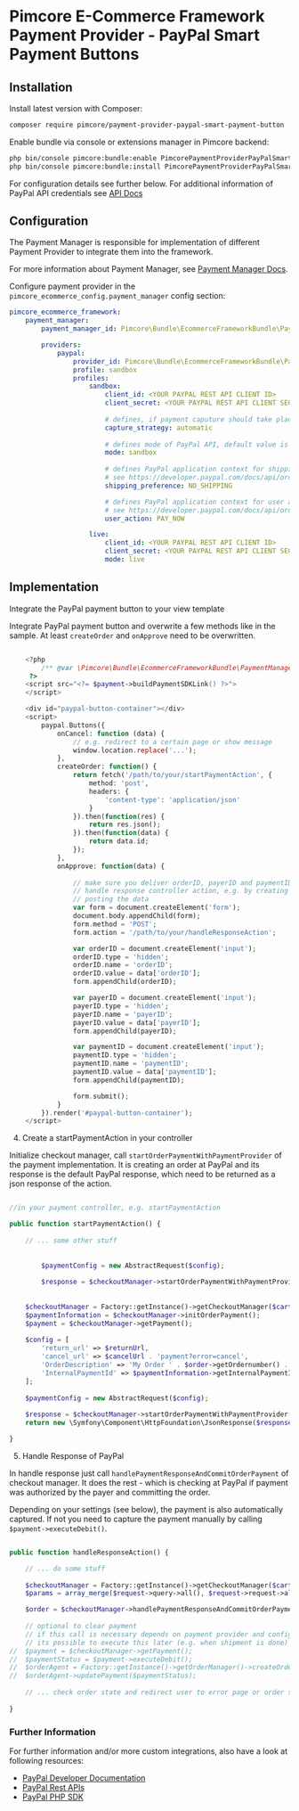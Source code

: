# Pimcore E-Commerce Framework Payment Provider - PayPal Smart Payment Buttons

## Installation

Install latest version with Composer:
```bash 
composer require pimcore/payment-provider-paypal-smart-payment-button
```

Enable bundle via console or extensions manager in Pimcore backend:
```bash
php bin/console pimcore:bundle:enable PimcorePaymentProviderPayPalSmartPaymentButtonBundle
php bin/console pimcore:bundle:install PimcorePaymentProviderPayPalSmartPaymentButtonBundle
```

For configuration details see further below. For additional information of PayPal API 
credentials see [API Docs](https://developer.paypal.com/docs/api/overview/) 

## Configuration
The Payment Manager is responsible for implementation
of different Payment Provider to integrate them into the framework. 

For more information about Payment Manager, see 
[Payment Manager Docs](https://github.com/pimcore/pimcore/blob/master/doc/Development_Documentation/10_E-Commerce_Framework/13_Checkout_Manager/07_Integrating_Payment.md). 

Configure payment provider in the `pimcore_ecommerce_config.payment_manager` config section: 
```yaml
pimcore_ecommerce_framework:
    payment_manager:
        payment_manager_id: Pimcore\Bundle\EcommerceFrameworkBundle\PaymentManager\PaymentManager

        providers:
            paypal:
                provider_id: Pimcore\Bundle\EcommerceFrameworkBundle\PaymentManager\Payment\PayPalSmartPaymentButton
                profile: sandbox
                profiles:
                    sandbox:
                        client_id: <YOUR PAYPAL REST API CLIENT ID>
                        client_secret: <YOUR PAYPAL REST API CLIENT SECRET>
                        
                        # defines, if payment caputure should take place automatic or manual, default is automatic
                        capture_strategy: automatic   
                        
                        # defines mode of PayPal API, default value is sandbox  
                        mode: sandbox                 
                        
                        # defines PayPal application context for shipping, default value is NO_SHIPPING
                        # see https://developer.paypal.com/docs/api/orders/v2/#definition-application_context 
                        shipping_preference: NO_SHIPPING

                        # defines PayPal application context for user action, default value is PAY_NOW
                        # see https://developer.paypal.com/docs/api/orders/v2/#definition-application_context                        
                        user_action: PAY_NOW

                    live:
                        client_id: <YOUR PAYPAL REST API CLIENT ID>
                        client_secret: <YOUR PAYPAL REST API CLIENT SECRET>
                        mode: live
```

## Implementation
Integrate the PayPal payment button to your view template

Integrate PayPal payment button and overwrite a few methods like in the sample. At least
`createOrder` and `onApprove` need to be overwritten.  

```php

    <?php
        /** @var \Pimcore\Bundle\EcommerceFrameworkBundle\PaymentManager\Payment\PayPalSmartPaymentButton $payment */
     ?>
    <script src="<?= $payment->buildPaymentSDKLink() ?>">
    </script>

    <div id="paypal-button-container"></div>
    <script>
        paypal.Buttons({
            onCancel: function (data) {
                // e.g. redirect to a certain page or show message
                window.location.replace('...');
            },
            createOrder: function() {
                return fetch('/path/to/your/startPaymentAction', {
                    method: 'post',
                    headers: {
                        'content-type': 'application/json'
                    }
                }).then(function(res) {
                    return res.json();
                }).then(function(data) {
                    return data.id;
                });
            },
            onApprove: function(data) {
                
                // make sure you deliver orderID, payerID and paymentID to your 
                // handle response controller action, e.g. by creating a form and 
                // posting the data
                var form = document.createElement('form');
                document.body.appendChild(form);
                form.method = 'POST';
                form.action = '/path/to/your/handleResponseAction';

                var orderID = document.createElement('input');
                orderID.type = 'hidden';
                orderID.name = 'orderID';
                orderID.value = data['orderID'];
                form.appendChild(orderID);

                var payerID = document.createElement('input');
                payerID.type = 'hidden';
                payerID.name = 'payerID';
                payerID.value = data['payerID'];
                form.appendChild(payerID);

                var paymentID = document.createElement('input');
                paymentID.type = 'hidden';
                paymentID.name = 'paymentID';
                paymentID.value = data['paymentID'];
                form.appendChild(paymentID);

                form.submit();
            }
        }).render('#paypal-button-container');
    </script>


```

4) Create a startPaymentAction in your controller

Initialize checkout manager, call `startOrderPaymentWithPaymentProvider` of the payment 
implementation. It is creating an order at PayPal and its response is the default PayPal 
response, which need to be returned as a json response of the action.  

```php

//in your payment controller, e.g. startPaymentAction

public function startPaymentAction() {
    
    // ... some other stuff
    
        
        $paymentConfig = new AbstractRequest($config);
        
        $response = $checkoutManager->startOrderPaymentWithPaymentProvider($paymentConfig);
    
    
    $checkoutManager = Factory::getInstance()->getCheckoutManager($cart);
    $paymentInformation = $checkoutManager->initOrderPayment();
    $payment = $checkoutManager->getPayment();
    
    $config = [
        'return_url' => $returnUrl,
        'cancel_url' => $cancelUrl . 'payment?error=cancel',
        'OrderDescription' => 'My Order ' . $order->getOrdernumber() . ' at pimcore.org',
        'InternalPaymentId' => $paymentInformation->getInternalPaymentId()
    ];
    
    $paymentConfig = new AbstractRequest($config);
    
    $response = $checkoutManager->startOrderPaymentWithPaymentProvider($paymentConfig);
    return new \Symfony\Component\HttpFoundation\JsonResponse($response->getJsonString(), 200, [], true);

} 

```

5) Handle Response of PayPal

In handle response just call `handlePaymentResponseAndCommitOrderPayment` of checkout manager.
It does the rest - which is checking at PayPal if payment was authorized by the payer and 
committing the order.

Depending on your settings (see below), the payment is also automatically captured. If not
you need to capture the payment manually by calling `$payment->executeDebit()`.  

```php

public function handleResponseAction() {

    // ... do some stuff 
    
    $checkoutManager = Factory::getInstance()->getCheckoutManager($cart);
    $params = array_merge($request->query->all(), $request->request->all());

    $order = $checkoutManager->handlePaymentResponseAndCommitOrderPayment($params);
    
    // optional to clear payment
    // if this call is necessary depends on payment provider and configuration.
    // its possible to execute this later (e.g. when shipment is done)
//  $payment = $checkoutManager->getPayment();
//  $paymentStatus = $payment->executeDebit();
//  $orderAgent = Factory::getInstance()->getOrderManager()->createOrderAgent($order);
//  $orderAgent->updatePayment($paymentStatus);    
    
    // ... check order state and redirect user to error page or order success page
    
} 
```

### Further Information

For further information and/or more custom integrations, also have a look at following resources:
* [PayPal Developer Documentation](https://developer.paypal.com/docs/checkout/)
* [PayPal Rest APIs](https://developer.paypal.com/docs/api/overview/)
* [PayPal PHP SDK](https://github.com/paypal/PayPal-PHP-SDK)
 
